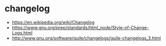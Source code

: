 # changelog

* <https://en.wikipedia.org/wiki/Changelog>
* <https://www.gnu.org/prep/standards/html_node/Style-of-Change-Logs.html>
* <http://www.gnu.org/software/guile/changelogs/guile-changelogs_3.html>
